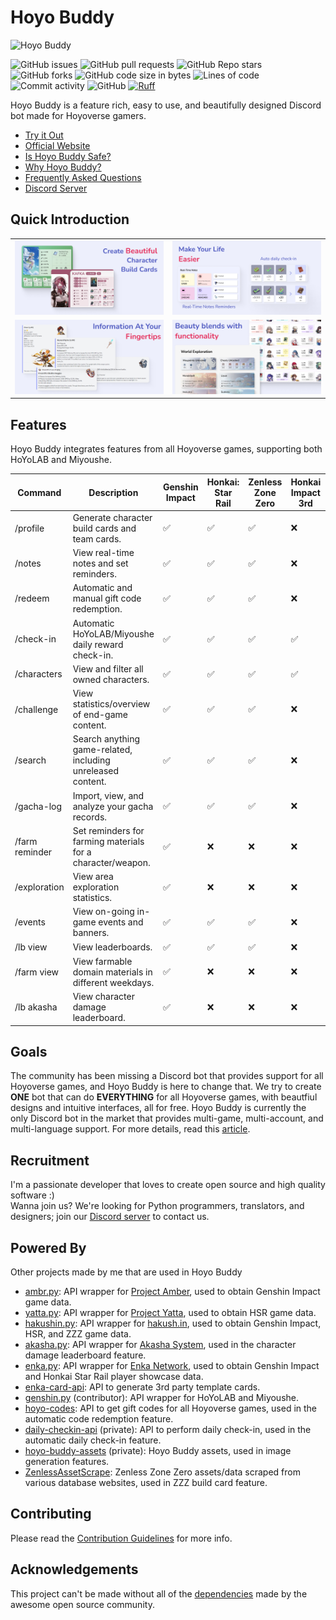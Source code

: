 # Hoyo Buddy

![Hoyo Buddy](https://iili.io/J1JqMSR.png)  

![GitHub issues](https://img.shields.io/github/issues/seriaati/hoyo-buddy)
![GitHub pull requests](https://img.shields.io/github/issues-pr/seriaati/hoyo-buddy)
![GitHub Repo stars](https://img.shields.io/github/stars/seriaati/hoyo-buddy?style=flat)
![GitHub forks](https://img.shields.io/github/forks/seriaati/hoyo-buddy?style=flat)
![GitHub code size in bytes](https://img.shields.io/github/languages/code-size/seriaati/hoyo-buddy)
![Lines of code](https://tokei.rs/b1/github/seriaati/hoyo-buddy?style=flat)
![Commit activity](https://img.shields.io/github/commit-activity/w/seriaati/hoyo-buddy/main)
![GitHub](https://img.shields.io/github/license/seriaati/hoyo-buddy)
[![Ruff](https://img.shields.io/endpoint?url=https://raw.githubusercontent.com/astral-sh/ruff/main/assets/badge/v2.json)](https://github.com/astral-sh/ruff)

Hoyo Buddy is a feature rich, easy to use, and beautifully designed Discord bot made for Hoyoverse gamers.  
  
- [Try it Out](https://github.com/seriaati/hoyo-buddy/wiki/Getting-Started)
- [Official Website](https://hb.seria.moe/)
- [Is Hoyo Buddy Safe?](https://github.com/seriaati/hoyo-buddy/wiki/Account-Security)
- [Why Hoyo Buddy?](https://github.com/seriaati/hoyo-buddy/wiki/Why-Hoyo-Buddy%3F)
- [Frequently Asked Questions](<https://github.com/seriaati/hoyo-buddy/wiki/Frequently-Asked-Questions>)
- [Discord Server](https://link.seria.moe/hb-dc)

## Quick Introduction

| | |
|:-------------------------:|:-------------------------:|
|![Create beautiful character cards](https://github.com/seriaati/hoyo-buddy/blob/assets/app-directory/nav-2.png?raw=true)  |  ![Make your life easier](https://github.com/seriaati/hoyo-buddy/blob/assets/app-directory/nav-3.png?raw=true)|
|![Information at your fingertips](https://github.com/seriaati/hoyo-buddy/blob/assets/app-directory/nav-4.png?raw=true)  |  ![Beauty blends with functionality](https://github.com/seriaati/hoyo-buddy/blob/assets/app-directory/nav-5.png?raw=true)|

## Features

Hoyo Buddy integrates features from all Hoyoverse games, supporting both HoYoLAB and Miyoushe.

| Command | Description | Genshin Impact | Honkai: Star Rail | Zenless Zone Zero | Honkai Impact 3rd | Tears of Themis |
|---|---|---|---|---|---|---|
| /profile | Generate character build cards and team cards. | ✅ | ✅ | ✅ | ❌ | ❌ |
| /notes | View real-time notes and set reminders. | ✅ | ✅ | ✅ | ❌ | ❌ |
| /redeem | Automatic and manual gift code redemption. | ✅ | ✅ | ✅ | ❌ | ✅ |
| /check-in | Automatic HoYoLAB/Miyoushe daily reward check-in. | ✅ | ✅ | ✅ | ✅ | ✅ |
| /characters | View and filter all owned characters.  | ✅ | ✅ | ✅ | ✅ | ❌ |
| /challenge | View statistics/overview of end-game content. | ✅ | ✅ | ✅ | ❌ | ❌ |
| /search | Search anything game-related, including unreleased content. | ✅ | ✅ | ✅ | ❌ | ❌ |
| /gacha-log | Import, view, and analyze your gacha records. | ✅ | ✅ | ✅ | ❌ | ❌ |
| /farm reminder | Set reminders for farming materials for a character/weapon. | ✅ | ❌ | ❌ | ❌ | ❌ |
| /exploration | View area exploration statistics. | ✅ | ❌ | ❌ | ❌ | ❌ |
| /events | View on-going in-game events and banners. | ✅ | ✅ | ✅ | ❌ | ❌ |
| /lb view | View leaderboards. | ✅ | ✅ | ✅ | ❌ | ❌ |
| /farm view | View farmable domain materials in different weekdays. | ✅ | ❌ | ❌ | ❌ | ❌ |
| /lb akasha | View character damage leaderboard. | ✅ | ❌ | ❌ | ❌ | ❌ |

## Goals

The community has been missing a Discord bot that provides support for all Hoyoverse games, and Hoyo Buddy is here to change that. We try to create **ONE** bot that can do **EVERYTHING** for all Hoyoverse games, with beautfiul designs and intuitive interfaces, all for free. Hoyo Buddy is currently the only Discord bot in the market that provides multi-game, multi-account, and multi-language support. For more details, read this [article](https://github.com/seriaati/hoyo-buddy/wiki/Why-Hoyo-Buddy%3F).

## Recruitment

I'm a passionate developer that loves to create open source and high quality software :)  
Wanna join us? We're looking for Python programmers, translators, and designers; join our [Discord server](https://link.seria.moe/hb-dc) to contact us.

## Powered By

Other projects made by me that are used in Hoyo Buddy

- [ambr.py](https://github.com/seriaati/ambr): API wrapper for [Project Amber](https://gi.yatta.moe), used to obtain Genshin Impact game data.
- [yatta.py](https://github.com/seriaati/yatta): API wrapper for [Project Yatta](https://sr.yatta.moe), used to obtain HSR game data.
- [hakushin.py](https://github.com/seriaati/hakushin-py): API wrapper for [hakush.in](https://hakush.in), used to obtain Genshin Impact, HSR, and ZZZ game data.
- [akasha.py](https://github.com/seriaati/akasha-py): API wrapper for [Akasha System](https://akasha.cv), used in the character damage leaderboard feature.
- [enka.py](https://github.com/seriaati/enka-py): API wrapper for [Enka Network](https://enka.network), used to obtain Genshin Impact and Honkai Star Rail player showcase data.
- [enka-card-api](https://github.com/seriaati/enka-card-api): API to generate 3rd party template cards.
- [genshin.py](https://github.com/thesadru/genshin.py) (contributor): API wrapper for HoYoLAB and Miyoushe.
- [hoyo-codes](https://github.com/seriaati/hoyo-codes): API to get gift codes for all Hoyoverse games, used in the automatic code redemption feature.
- [daily-checkin-api](https://github.com/seriaati/daily_checkin_api) (private): API to perform daily check-in, used in the automatic daily check-in feature.
- [hoyo-buddy-assets](https://github.com/seriaati/hoyo-buddy-assets) (private): Hoyo Buddy assets, used in image generation features.
- [ZenlessAssetScrape](https://github.com/seriaati/ZenlessAssetScrape): Zenless Zone Zero assets/data scraped from various database websites, used in ZZZ build card feature.

## Contributing

Please read the [Contribution Guidelines](https://github.com/seriaati/hoyo-buddy/blob/main/CONTRIBUTING.md) for more info.

## Acknowledgements

This project can't be made without all of the [dependencies](https://github.com/seriaati/hoyo-buddy/blob/main/pyproject.toml) made by the awesome open source community.  
